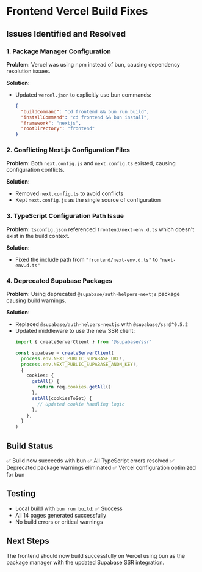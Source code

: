 # Frontend Vercel Build Fixes

## Issues Identified and Resolved

### 1. Package Manager Configuration
**Problem**: Vercel was using npm instead of bun, causing dependency resolution issues.

**Solution**: 
- Updated `vercel.json` to explicitly use bun commands:
  ```json
  {
    "buildCommand": "cd frontend && bun run build",
    "installCommand": "cd frontend && bun install",
    "framework": "nextjs",
    "rootDirectory": "frontend"
  }
  ```

### 2. Conflicting Next.js Configuration Files
**Problem**: Both `next.config.js` and `next.config.ts` existed, causing configuration conflicts.

**Solution**: 
- Removed `next.config.ts` to avoid conflicts
- Kept `next.config.js` as the single source of configuration

### 3. TypeScript Configuration Path Issue
**Problem**: `tsconfig.json` referenced `frontend/next-env.d.ts` which doesn't exist in the build context.

**Solution**: 
- Fixed the include path from `"frontend/next-env.d.ts"` to `"next-env.d.ts"`

### 4. Deprecated Supabase Packages
**Problem**: Using deprecated `@supabase/auth-helpers-nextjs` package causing build warnings.

**Solution**: 
- Replaced `@supabase/auth-helpers-nextjs` with `@supabase/ssr@^0.5.2`
- Updated middleware to use the new SSR client:
  ```typescript
  import { createServerClient } from '@supabase/ssr'
  
  const supabase = createServerClient(
    process.env.NEXT_PUBLIC_SUPABASE_URL!,
    process.env.NEXT_PUBLIC_SUPABASE_ANON_KEY!,
    {
      cookies: {
        getAll() {
          return req.cookies.getAll()
        },
        setAll(cookiesToSet) {
          // Updated cookie handling logic
        },
      },
    }
  )
  ```

## Build Status
✅ Build now succeeds with bun
✅ All TypeScript errors resolved
✅ Deprecated package warnings eliminated
✅ Vercel configuration optimized for bun

## Testing
- Local build with `bun run build`: ✅ Success
- All 14 pages generated successfully
- No build errors or critical warnings

## Next Steps
The frontend should now build successfully on Vercel using bun as the package manager with the updated Supabase SSR integration.

